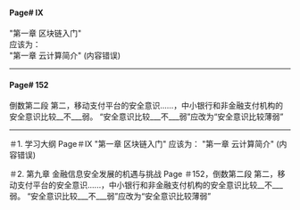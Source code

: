 #### Page# IX
 "第一章 区块链入门"  
应该为：  
"第一章 云计算简介"  (内容错误)  
___  

#### Page# 152
倒数第二段
第二，移动支付平台的安全意识......，中小银行和非金融支付机构的安全意识比较__不___弱。
“安全意识比较___不___弱”应改为“安全意识比较薄弱”
___ 



＃1.
学习大纲 
 Page＃IX
 "第一章 区块链入门"
应该为：
"第一章 云计算简介"  (内容错误)


＃2. 
第九章 金融信息安全发展的机遇与挑战
Page ＃152，倒数第二段
第二，移动支付平台的安全意识......，中小银行和非金融支付机构的安全意识比较__不___弱。
“安全意识比较___不___弱”应改为“安全意识比较薄弱”
